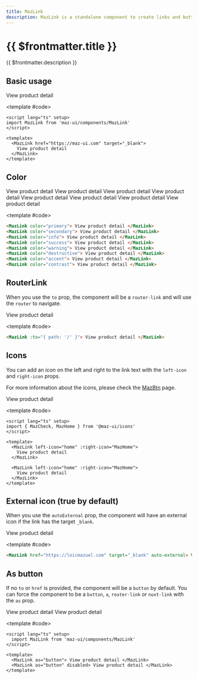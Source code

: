 ```yaml
---
title: MazLink
description: MazLink is a standalone component to create links and buttons.
---
```


# {{ $frontmatter.title }}

{{ $frontmatter.description }}

<!--@include: ./../.vitepress/mixins/getting-started.md-->

## Basic usage

<ComponentDemo expanded>
  <MazLink href="https://maz-ui.com" target="_blank"> View product detail </MazLink>

<template #code>

```vue
<script lang="ts" setup>
import MazLink from 'maz-ui/components/MazLink'
</script>

<template>
  <MazLink href="https://maz-ui.com" target="_blank">
    View product detail
  </MazLink>
</template>
```

  </template>
</ComponentDemo>

## Color

<ComponentDemo>
  <div class="maz-flex maz-flex-col maz-gap-2 maz-justify-center">
    <MazLink color="primary"> View product detail </MazLink>
    <MazLink color="secondary"> View product detail </MazLink>
    <MazLink color="info"> View product detail </MazLink>
    <MazLink color="success"> View product detail </MazLink>
    <MazLink color="warning"> View product detail </MazLink>
    <MazLink color="destructive"> View product detail </MazLink>
    <MazLink color="accent"> View product detail </MazLink>
    <MazLink color="contrast"> View product detail </MazLink>
  </div>

<template #code>

```html
<MazLink color="primary"> View product detail </MazLink>
<MazLink color="secondary"> View product detail </MazLink>
<MazLink color="info"> View product detail </MazLink>
<MazLink color="success"> View product detail </MazLink>
<MazLink color="warning"> View product detail </MazLink>
<MazLink color="destructive"> View product detail </MazLink>
<MazLink color="accent"> View product detail </MazLink>
<MazLink color="contrast"> View product detail </MazLink>
```

  </template>
</ComponentDemo>

## RouterLink

When you use the `to` prop, the component will be a `router-link` and will use the `router` to navigate.

<ComponentDemo>
  <MazLink :to="{ path: '/' }"> View product detail </MazLink>

<template #code>

```html
<MazLink :to="{ path: '/' }"> View product detail </MazLink>
```

  </template>
</ComponentDemo>

## Icons

You can add an icon on the left and right to the link text with the `left-icon` and `right-icon` props.

For more information about the icons, please check the [MazBtn](./maz-btn.md#icons) page.

<ComponentDemo>
  <MazLink left-icon="home" :right-icon="MazCheck"> View product detail </MazLink>

<template #code>

```vue
<script lang="ts" setup>
import { MazCheck, MazHome } from '@maz-ui/icons'
</script>

<template>
  <MazLink left-icon="home" :right-icon="MazHome">
    View product detail
  </MazLink>

  <MazLink left-icon="home" :right-icon="MazHome">
    View product detail
  </MazLink>
</template>
```

  </template>
</ComponentDemo>

## External icon (true by default)

When you use the `autoExternal` prop, the component will have an external icon if the link has the target `_blank`.

<ComponentDemo>
  <MazLink href="https://loicmazuel.com" target="_blank" auto-external> View product detail </MazLink>

<template #code>

```html
<MazLink href="https://loicmazuel.com" target="_blank" auto-external> View product detail </MazLink>
```

  </template>
</ComponentDemo>

## As button

If no `to` or `href` is provided, the component will be a `button` by default. You can force the component to be a `button`, `a`, `router-link` or `nuxt-link` with the `as` prop.

<ComponentDemo>
  <div class="maz-flex maz-flex-col maz-gap-2 maz-justify-center">
    <MazLink as="button"> View product detail </MazLink>
    <MazLink as="button" disabled> View product detail </MazLink>
  </div>

<template #code>

  ```vue
  <script lang="ts" setup>
    import MazLink from 'maz-ui/components/MazLink'
  </script>

  <template>
    <MazLink as="button"> View product detail </MazLink>
    <MazLink as="button" disabled> View product detail </MazLink>
  </template>
  ```

  </template>
</ComponentDemo>

<script setup lang="ts">
  import { MazCheck, MazHome } from '@maz-ui/icons'
</script>

<!--@include: ./../../.vitepress/generated-docs/maz-link.doc.md-->
